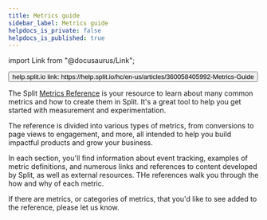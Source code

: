 ```yaml
---
title: Metrics guide
sidebar_label: Metrics guide
helpdocs_is_private: false
helpdocs_is_published: true
---
```


import Link from "@docusaurus/Link";

<p>
  <button style={{borderRadius:'8px', border:'1px', fontFamily:'Courier New', fontWeight:'800', textAlign:'left'}}> help.split.io link: https://help.split.io/hc/en-us/articles/360058405992-Metrics-Guide </button>
</p>

<p>
  The Split
  <a href="https://www.split.io/guides/metrics-reference/" target="_blank" rel="noopener">Metrics Reference</a>
  is your resource to learn about many common metrics and how to create them in
  Split. It's a great tool to help you get started with measurement and experimentation.
</p>
<p>
  The reference is divided into various types of metrics, from conversions to page
  views to engagement, and more, all intended to help you build impactful products
  and grow your business.
</p>
<p>
  In each section, you'll find information about event tracking, examples of metric
  definitions, and numerous links and references to content developed by Split,
  as well as external resources. THe references walk you through the how
  and why of each metric.
</p>
<p>
  If there are metrics, or categories of metrics, that you'd like to see added
  to the reference, please let us know.
</p>